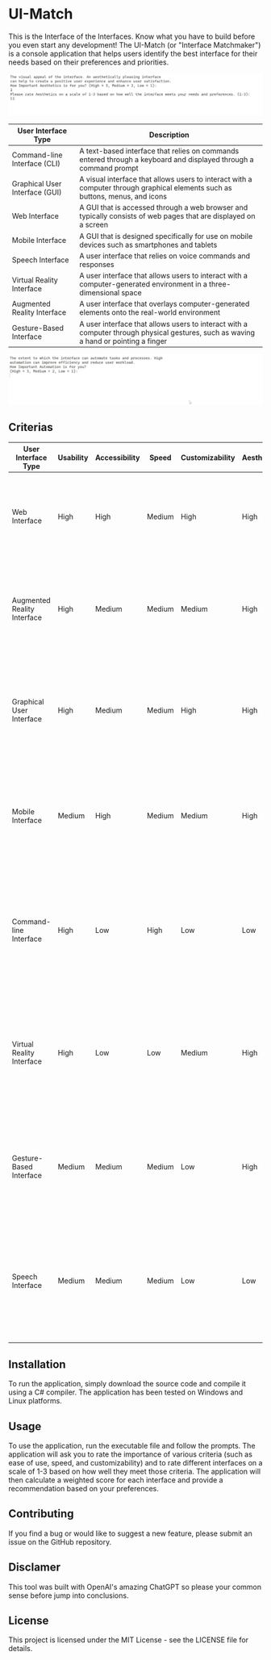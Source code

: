 # UI-Match

This is the Interface of the Interfaces. Know what you have to build before you even start any development! 
The UI-Match (or "Interface Matchmaker") is a console application that helps users identify the best interface for their needs based on their preferences and priorities.


![alt text](ui-selector2.gif)



| User Interface Type            | Description                                                                                                     |
|--------------------------------|-----------------------------------------------------------------------------------------------------------------|
| Command-line Interface (CLI)   | A text-based interface that relies on commands entered through a keyboard and displayed through a command prompt  |
| Graphical User Interface (GUI) | A visual interface that allows users to interact with a computer through graphical elements such as buttons, menus, and icons |
| Web Interface					 | A GUI that is accessed through a web browser and typically consists of web pages that are displayed on a screen |
| Mobile Interface				 | A GUI that is designed specifically for use on mobile devices such as smartphones and tablets |
| Speech Interface               | A user interface that relies on voice commands and responses |
| Virtual Reality Interface      | A user interface that allows users to interact with a computer-generated environment in a three-dimensional space |
| Augmented Reality Interface    | A user interface that overlays computer-generated elements onto the real-world environment |
| Gesture-Based Interface        | A user interface that allows users to interact with a computer through physical gestures, such as waving a hand or pointing a finger |


![alt text](ui-selector-3res.gif)


## Criterias 
| User Interface Type        | Usability | Accessibility | Speed  | Customizability | Aesthetics | Functionality | Consistency | Feedback | Automation | Overall Score     | Additional Arguments                                         | Possible Applications                                                 |
|---------------------------|-----------|---------------|--------|----------------|------------|---------------|-------------|----------|------------|-------------------|--------------------------------------------------------------|-----------------------------------------------------------------------|
| Web Interface              | High      | High          | Medium | High           | High       | High          | High        | High     | Medium     | 8.5 (High-Medium) | Accessible from anywhere, Cross-platform compatibility, Easy to update and maintain | E-commerce websites, Social media platforms, Online collaboration tools, Web-based applications and services |
| Augmented Reality Interface| High      | Medium        | Medium | Medium         | High       | High          | Medium      | High     | Low        | 7.5 (High-Low)   | Provides context and information overlay, Used for visualizations and design, Requires specialized hardware and software | Education and training simulations, Product visualization and marketing, Navigation and location-based applications, Gaming and entertainment |
| Graphical User Interface  | High      | Medium        | Medium | High           | High       | High          | Medium      | High     | Medium     | 8.5 (High-Medium) | Intuitive and easy to learn, Highly customizable with themes and plugins, Provides visual feedback to users | Desktop and mobile applications, Video and photo editing software, Gaming and entertainment software, Operating systems and system tools |
| Mobile Interface           | Medium    | High          | Medium | Medium         | High       | High          | Medium      | High     | Medium     | 8.0 (Medium-Medium) | Highly portable and convenient, Optimized for touch interaction, Uses mobile device hardware features like camera and GPS | Mobile apps for social media and communication, Navigation and maps, Mobile gaming and entertainment, Health and fitness apps |
| Command-line Interface     | High      | Low           | High   | Low            | Low        | High          | Low         | Low      | High       | 7.0 (Low-High)   | Fast and efficient for experienced users, Customizable using scripts and automation tools, Can be used over an SSH connection for remote management | Server management and automation, Programming and development tasks, Networking and system administration tasks, Data analysis and processing |
| Virtual Reality Interface  | High      | Low           | Low    | Medium         | High       | High          | Low         | High     | Low        | 6.5 (Low-Low)    | Provides immersive and engaging experiences, Used for training and simulations, Requires specialized hardware and setup | Virtual reality gaming and entertainment, Training and simulation programs for military and aviation, Medical and therapy applications, Architecture and design visualization |
| Gesture-Based Interface    | Medium    | Medium        | Medium | Low            | High       | Medium        | Low         | High     | Low        | 6.5 (Low-Low)    | Intuitive and natural for some users, Used for interactive exhibits and kiosks, May be limited in functionality compared to other interfaces | Public interactive displays and exhibits, Kiosks and information centers, Gaming and entertainment, Rehabilitation and therapy applications |
| Speech Interface           | Medium    | Medium        | Medium | Low            | Low        | Medium        | Low         | High     | Medium     | 6.5 (Low-Medium) | Hands-free and accessible for people with disabilities, Used in noisy or hands-busy environments, Used for tasks like dictation and voice commands | Hands-free operation of devices in cars and other vehicles, Home automation and smart home control, |


## Installation

To run the application, simply download the source code and compile it using a C# compiler. The application has been tested on Windows and Linux platforms.

## Usage

To use the application, run the executable file and follow the prompts. The application will ask you to rate the importance of various criteria (such as ease of use, speed, and customizability) and to rate different interfaces on a scale of 1-3 based on how well they meet those criteria. The application will then calculate a weighted score for each interface and provide a recommendation based on your preferences.

## Contributing

If you find a bug or would like to suggest a new feature, please submit an issue on the GitHub repository. 

## Disclamer

This tool was built with OpenAI's amazing ChatGPT so please your common sense before jump into conclusions. 

## License

This project is licensed under the MIT License - see the LICENSE file for details.
